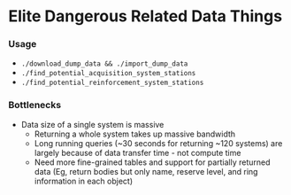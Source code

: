# Elite Dangerous Related Data Things

### Usage
- `./download_dump_data && ./import_dump_data`
- `./find_potential_acquisition_system_stations`
- `./find_potential_reinforcement_system_stations`

### Bottlenecks
- Data size of a single system is massive
  - Returning a whole system takes up massive bandwidth
  - Long running queries (~30 seconds for returning ~120 systems) are largely because of data transfer time - not compute time
  - Need more fine-grained tables and support for partially returned data (Eg, return bodies but only name, reserve level, and ring information in each object)